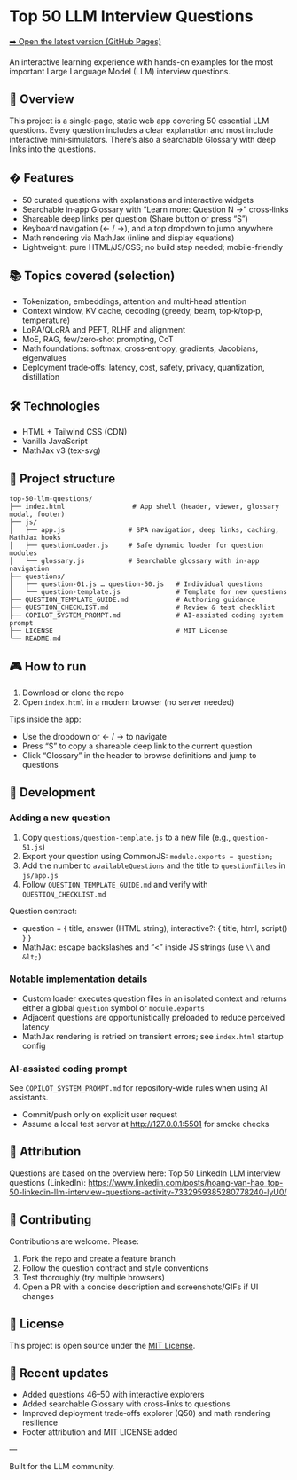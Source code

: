 # Top 50 LLM Interview Questions

[➡️ Open the latest version (GitHub Pages)](https://pondevelopment.github.io/llm-training/#question-1)


An interactive learning experience with hands-on examples for the most important Large Language Model (LLM) interview questions.

## 🎯 Overview

This project is a single‑page, static web app covering 50 essential LLM questions. Every question includes a clear explanation and most include interactive mini‑simulators. There’s also a searchable Glossary with deep links into the questions.

## � Features

- 50 curated questions with explanations and interactive widgets
- Searchable in‑app Glossary with “Learn more: Question N →” cross‑links
- Shareable deep links per question (Share button or press “S”)
- Keyboard navigation (← / →), and a top dropdown to jump anywhere
- Math rendering via MathJax (inline and display equations)
- Lightweight: pure HTML/JS/CSS; no build step needed; mobile-friendly

## 📚 Topics covered (selection)

- Tokenization, embeddings, attention and multi‑head attention
- Context window, KV cache, decoding (greedy, beam, top‑k/top‑p, temperature)
- LoRA/QLoRA and PEFT, RLHF and alignment
- MoE, RAG, few/zero‑shot prompting, CoT
- Math foundations: softmax, cross‑entropy, gradients, Jacobians, eigenvalues
- Deployment trade‑offs: latency, cost, safety, privacy, quantization, distillation

## 🛠️ Technologies

- HTML + Tailwind CSS (CDN)
- Vanilla JavaScript
- MathJax v3 (tex-svg)

## 📁 Project structure

```text
top-50-llm-questions/
├── index.html                 # App shell (header, viewer, glossary modal, footer)
├── js/
│   ├── app.js                # SPA navigation, deep links, caching, MathJax hooks
│   ├── questionLoader.js     # Safe dynamic loader for question modules
│   └── glossary.js           # Searchable glossary with in‑app navigation
├── questions/
│   ├── question-01.js … question-50.js   # Individual questions
│   └── question-template.js              # Template for new questions
├── QUESTION_TEMPLATE_GUIDE.md            # Authoring guidance
├── QUESTION_CHECKLIST.md                 # Review & test checklist
├── COPILOT_SYSTEM_PROMPT.md              # AI-assisted coding system prompt
├── LICENSE                               # MIT License
└── README.md
```

## 🎮 How to run

1) Download or clone the repo
2) Open `index.html` in a modern browser (no server needed)

Tips inside the app:

- Use the dropdown or ← / → to navigate
- Press “S” to copy a shareable deep link to the current question
- Click “Glossary” in the header to browse definitions and jump to questions


## 🔧 Development

### Adding a new question

1. Copy `questions/question-template.js` to a new file (e.g., `question-51.js`)
2. Export your question using CommonJS: `module.exports = question;`
3. Add the number to `availableQuestions` and the title to `questionTitles` in `js/app.js`
4. Follow `QUESTION_TEMPLATE_GUIDE.md` and verify with `QUESTION_CHECKLIST.md`

Question contract:

- question = { title, answer (HTML string), interactive?: { title, html, script() } }
- MathJax: escape backslashes and “<” inside JS strings (use `\\` and `&lt;`)


### Notable implementation details

- Custom loader executes question files in an isolated context and returns either a global `question` symbol or `module.exports`
- Adjacent questions are opportunistically preloaded to reduce perceived latency
- MathJax rendering is retried on transient errors; see `index.html` startup config

### AI-assisted coding prompt

See `COPILOT_SYSTEM_PROMPT.md` for repository-wide rules when using AI assistants.

- Commit/push only on explicit user request
- Assume a local test server at <http://127.0.0.1:5501> for smoke checks


## 📎 Attribution

Questions are based on the overview here:
Top 50 LinkedIn LLM interview questions (LinkedIn):
<https://www.linkedin.com/posts/hoang-van-hao_top-50-linkedin-llm-interview-questions-activity-7332959385280778240-lyU0/>

## 🤝 Contributing

Contributions are welcome. Please:

1) Fork the repo and create a feature branch
2) Follow the question contract and style conventions
3) Test thoroughly (try multiple browsers)
4) Open a PR with a concise description and screenshots/GIFs if UI changes


## 📝 License

This project is open source under the [MIT License](LICENSE).

## 🔄 Recent updates

- Added questions 46–50 with interactive explorers
- Added searchable Glossary with cross‑links to questions
- Improved deployment trade‑offs explorer (Q50) and math rendering resilience
- Footer attribution and MIT LICENSE added

—

Built for the LLM community.
